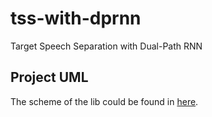# tss-with-dprnn
Target Speech Separation with Dual-Path RNN

## Project UML
The scheme of the lib could be found in [here](https://drive.google.com/file/d/1DtMOr9il2ENxFdimZ4JKnDEcLIm3AIy2/view?usp=drive_link).

